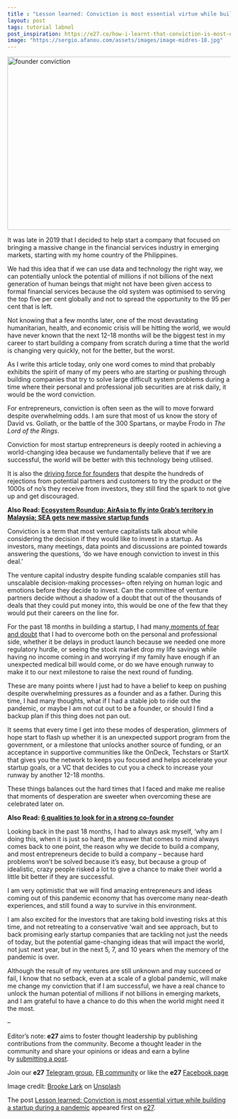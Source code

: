 ```yaml
---
title : "Lesson learned: Conviction is most essential virtue while building a startup during a pandemic"
layout: post
tags: tutorial labnol
post_inspiration: https://e27.co/how-i-learnt-that-conviction-is-most-essential-virtue-while-building-a-startup-during-a-pandemic-20210405/
image: "https://sergio.afanou.com/assets/images/image-midres-18.jpg"
---
```


<img loading="lazy" class="aligncenter wp-image-413147 size-full" src="https://e27.co/wp-content/uploads/2021/04/brooke-lark-jtvGydbUn30-unsplash.jpg" alt="founder conviction" width="690" height="390" />
<p>It was late in 2019 that I decided to help start a company that focused on bringing a massive change in the financial services industry in emerging markets, starting with my home country of the Philippines.</p>
<p>We had this idea that if we can use data and technology the right way, we can potentially unlock the potential of millions if not billions of the next generation of human beings that might not have been given access to formal financial services because the old system was optimised to serving the top five per cent globally and not to spread the opportunity to the 95 per cent that is left.</p>
<p>Not knowing that a few months later, one of the most devastating humanitarian, health, and economic crisis will be hitting the world, we would have never known that the next 12-18 months will be the biggest test in my career to start building a company from scratch during a time that the world is changing very quickly, not for the better, but the worst.</p>
<p>As I write this article today, only one word comes to mind that probably exhibits the spirit of many of my peers who are starting or pushing through building companies that try to solve large difficult system problems during a time where their personal and professional job securities are at risk daily, it would be the word conviction.</p>
<p>For entrepreneurs, conviction is often seen as the will to move forward despite overwhelming odds. I am sure that most of us know the story of David vs. Goliath, or the battle of the 300 Spartans, or maybe Frodo in <em>The Lord of the Rings</em>.</p>
<p>Conviction for most startup entrepreneurs is deeply rooted in achieving a world-changing idea because we fundamentally believe that if we are successful, the world will be better with this technology being utilised.</p>
<p>It is also the <a rel="follow" href="https://e27.co/its-never-too-late-18-new-year-resolutions-for-founders-and-entrepreneurs-20210126/">driving force for founders</a> that despite the hundreds of rejections from potential partners and customers to try the product or the 1000s of no&#8217;s they receive from investors, they still find the spark to not give up and get discouraged.</p>
<p><strong>Also Read: <a rel="follow" href="https://e27.co/ecosystem-roundup-airasia-looks-to-grab-a-piece-of-ride-hailing-pie-in-malaysia-the-sg-talent-crunch-report-20210401/">Ecosystem Roundup: AirAsia to fly into Grab&#8217;s territory in Malaysia; SEA gets new massive startup funds</a></strong></p>
<p>Conviction is a term that most venture capitalists talk about while considering the decision if they would like to invest in a startup. As investors, many meetings, data points and discussions are pointed towards answering the questions, ‘do we have enough conviction to invest in this deal.’</p>
<p>The venture capital industry despite funding scalable companies still has unscalable decision-making processes– often relying on human logic and emotions before they decide to invest. Can the committee of venture partners decide without a shadow of a doubt that out of the thousands of deals that they could put money into, this would be one of the few that they would put their careers on the line for.</p>
<p>For the past 18 months in building a startup, I had many<a rel="follow" href="https://e27.co/deflated-defeated-tired-as-a-founder-you-are-not-alone-20210303/"> moments of fear and doubt</a> that I had to overcome both on the personal and professional side, whether it be delays in product launch because we needed one more regulatory hurdle, or seeing the stock market drop my life savings while having no income coming in and worrying if my family have enough if an unexpected medical bill would come, or do we have enough runway to make it to our next milestone to raise the next round of funding.</p>
<p>These are many points where I just had to have a belief to keep on pushing despite overwhelming pressures as a founder and as a father. During this time, I had many thoughts, what if I had a stable job to ride out the pandemic, or maybe I am not cut out to be a founder, or should I find a backup plan if this thing does not pan out.</p>
<p>It seems that every time I get into these modes of desperation, glimmers of hope start to flash up whether it is an unexpected support program from the government, or a milestone that unlocks another source of funding, or an acceptance in supportive communities like the OnDeck, Techstars or StartX that gives you the network to keeps you focused and helps accelerate your startup goals, or a VC that decides to cut you a check to increase your runway by another 12-18 months.</p>
<p>These things balances out the hard times that I faced and make me realise that moments of desperation are sweeter when overcoming these are celebrated later on.</p>
<p><strong>Also Read: <a rel="follow" href="https://e27.co/6-qualities-look-strong-co-founder-20170314/">6 qualities to look for in a strong co-founder</a></strong></p>
<p>Looking back in the past 18 months, I had to always ask myself, ‘why am I doing this, when it is just so hard, the answer that comes to mind always comes back to one point, the reason why we decide to build a company, and most entrepreneurs decide to build a company &#8211; because hard problems won’t be solved because it’s easy, but because a group of idealistic, crazy people risked a lot to give a chance to make their world a little bit better if they are successful.</p>
<p>I am very optimistic that we will find amazing entrepreneurs and ideas coming out of this pandemic economy that has overcome many near-death experiences, and still found a way to survive in this environment.</p>
<p>I am also excited for the investors that are taking bold investing risks at this time, and not retreating to a conservative ‘wait and see approach, but to back promising early startup companies that are tackling not just the needs of today, but the potential game-changing ideas that will impact the world, not just next year, but in the next 5, 7, and 10 years when the memory of the pandemic is over.</p>
<p>Although the result of my ventures are still unknown and may succeed or fail, I know that no setback, even at a scale of a global pandemic, will make me change my conviction that if I am successful, we have a real chance to unlock the human potential of millions if not billions in emerging markets, and I am grateful to have a chance to do this when the world might need it the most.</p>
<p>&#8211;</p>
<p class="p1"><span class="s1">Editor’s note: <strong>e27</strong> aims to foster thought leadership by publishing contributions from the community. Become a thought leader in the community and share your opinions or ideas and earn a byline by <a rel="follow" href="https://e27.co/contributor"><span class="s2">submitting a post</span></a>.</span></p>
<p class="p1"><span class="s1">Join our <strong>e27</strong> <a rel="follow" href="https://t.me/joinchat/HmTbfBcGCZeykhM8NOlQ-g"><span class="s2">Telegram group</span></a>, <a rel="follow" href="https://www.facebook.com/groups/e27co/permalink/886904662065955/">FB community</a> or like the <strong>e27</strong> <a rel="follow" href="https://www.facebook.com/e27/?ref=your_pages"><span class="s2">Facebook page</span></a></span></p>
<p>Image credit: <a rel="follow" href="https://unsplash.com/@brookelark?utm_source=unsplash&amp;utm_medium=referral&amp;utm_content=creditCopyText">Brooke Lark</a> on <a rel="follow" href="https://unsplash.com/s/photos/fist?utm_source=unsplash&amp;utm_medium=referral&amp;utm_content=creditCopyText">Unsplash</a></p>
<p>The post <a rel="nofollow" href="https://e27.co/how-i-learnt-that-conviction-is-most-essential-virtue-while-building-a-startup-during-a-pandemic-20210405/">Lesson learned: Conviction is most essential virtue while building a startup during a pandemic</a> appeared first on <a rel="nofollow" href="https://e27.co">e27</a>.</p>
